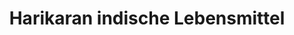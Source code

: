 ---
title: "Harikaran indische Lebensmittel"
url: /herne/harikaran-indische-lebensmittel/
shop: Lebensmittel
---
